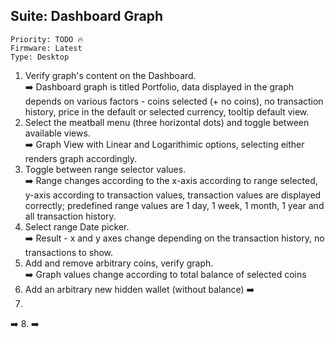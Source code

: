 ## Suite: Dashboard Graph 

```
Priority: TODO 🔥
Firmware: Latest
Type: Desktop
```

1. Verify graph's content on the Dashboard.\
  ➡️ Dashboard graph is titled Portfolio, data displayed in the graph depends on various factors - coins selected (+ no coins), no transaction history, price in the default or selected currency, tooltip default view.
2. Select the meatball menu (three horizontal dots) and toggle between available views.\
  ➡️ Graph View with Linear and Logarithimic options, selecting either renders graph accordingly. 
3. Toggle between range selector values.\
  ➡️ Range changes according to the x-axis according to range selected, y-axis according to transaction values, transaction values are displayed correctly; predefined range values are 1 day, 1 week, 1 month, 1 year and all transaction history. 
4. Select range Date picker.\
  ➡️ Result - x and y axes change depending on the transaction history, no transactions to show.
5. Add and remove arbitrary coins, verify graph.\
  ➡️ Graph values change according to total balance of selected coins
6. Add an arbitrary new hidden wallet (without balance)
  ➡️ 
7. 
  ➡️ 
8. 
  ➡️ 
